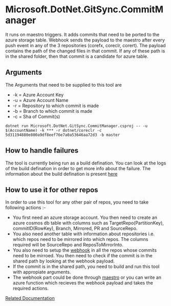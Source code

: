# Microsoft.DotNet.GitSync.CommitManager

It runs on maestro triggers. It adds commits that need to be ported to the azure storage table.
Webhook sends the payload to the maestro after every push event in any of the 3 repositories (corefx, coreclr, corert).
The payload contains the path of the changed files in that commit. If any of these path is in the shared folder, then that commit is a candidate for azure table.

## Arguments
The Arguments that need to be supplied to this tool are 

- -k = Azure Account Key
- -u = Azure Account Name
- -r = Repository to which commit is made
- -b = Branch to which commit is made
- -c = Sha of Commit(s)

```
dotnet run Microsoft.DotNet.GitSync.CommitManager.csproj -- -u $(AccountName) -k *** -r dotnet/coreclr -c 5d31194880e800a9df8eef76e7a0a53646aa72d3 -b master
```

## How to handle failures
The tool is currently being run as a build defination. You can look at the logs of the build defination in order to get more info about the failure. The information about the build defination is present [here](https://github.com/dotnet/versions/blob/master/Maestro/subscriptions.json#L153)

## How to use it for other repos
In order to use this tool for any other pair of repos, you need to take following actions :-

- You first need an azure storage account. You then need to create an azure cosmos db table with columns such as TargetRepo(PartitionKey), commitID(RowKey), Branch, Mirrored, PR and SourceRepo.
- You also need another table with information about repositories i.e. which repos need to be mirrored into which repos. The columns required will be SourceRepo and ReposToMirrorInto.
- You also need to setup the [webhook](https://developer.github.com/webhooks/creating/) in all the repos whose commits need to be mirroed. You then need to check if the commit is in the shared path by looking at the webhook payload.
- If the commit is in the shared path, you need to build and run this tool with appropiate arguments.
- The webhook part could be done through [maestro](https://github.com/dotnet/versions/tree/master/Maestro) or you can write an azure function which recieves the webhook payload and takes the required actions.

[Related Documentation](../../Documentation/GitSyncTools.md )